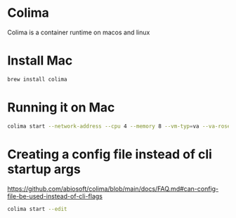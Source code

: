 # Colima
Colima is a container runtime on macos and linux

# Install Mac

```bash
brew install colima
```

# Running it on Mac

```bash
colima start --network-address --cpu 4 --memory 8 --vm-typ=va --va-rosetta
```
# Creating a config file instead of cli startup args
https://github.com/abiosoft/colima/blob/main/docs/FAQ.md#can-config-file-be-used-instead-of-cli-flags

```bash
colima start --edit
```
